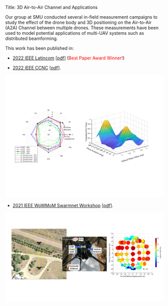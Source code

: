 Title: 3D Air-to-Air Channel and Applications

Our group at SMU conducted several in-field measurement campaigns to study the effect of the drone body and 3D positioning on the Air-to-Air (A2A) Channel between multiple drones.  These measurements have been used to model potential applications of multi-UAV systems such as distributed beamforming.

This work has been published in:

- [2022 IEEE Latincom](https://latincom2022.ieee-latincom.org) [[pdf]]({static}../../pdf/papers/uav.pdf) (<span style="color:red">Best Paper Award Winner!</span>)

- [2022 IEEE CCNC](https://ccnc2022.ieee-ccnc.org) [[pdf]]({static}../../pdf/papers/2022_Leveraging_UAV_Rotation_To_Increase_Phase_Coherency_in_Distributed_Transmit_BadiM_et_al.pdf).
<div>
    <img src="{static}../../images/papers/dtbf_summary_images.pdf" alt="experiment images" max-width="90%" height="auto">
</div>

- [2021 IEEE WoWMoM Swarmnet Workshop](http://wowmom2021.iit.cnr.it/workshops/swarmnet-2021/) [[pdf]]({static}../../pdf/papers/Effect_of_Antenna_Orientation_on_the_Air-to-Air_Channel_in_Arbitrary_3D_Space.pdf).
<div>
    <img src="{static}../../images/papers/a2a_3d_summary_images.pdf" alt="experiment images" max-width="90%" height="auto">
</div>